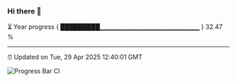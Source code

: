 ### Hi there 👋

⏳ Year progress { █████████▁▁▁▁▁▁▁▁▁▁▁▁▁▁▁▁▁▁▁▁▁ } 32.47 %

---

⏰ Updated on Tue, 29 Apr 2025 12:40:01 GMT

![Progress Bar CI](https://github.com/liununu/liununu/workflows/Progress%20Bar%20CI/badge.svg)
